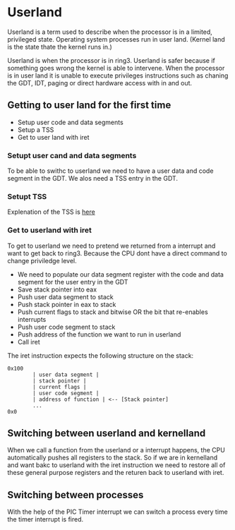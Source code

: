 # Userland
Userland is a term used to describe when the processor is in a limited, privileged state. Operating system processes run in user land. (Kernel land is the state thate the kernel runs in.)

Userland is when the processor is in ring3. Userland is safer because if something goes wrong the kernel is able to intervene. When the processor is in user land it is unable to execute privileges instructions such as chaning the GDT, IDT, paging or direct hardware access with in and out.

## Getting to user land for the first time
- Setup user code and data segments
- Setup a TSS
- Get to user land with iret

### Setupt user cand and data segments
To be able to swithc to userland we need to have a user data and code segment in the GDT. We alos need a TSS entry in the GDT.

### Setupt TSS
Explenation of the TSS is [here](../STCQ/TSS.md)

### Get to userland with iret
To get to userland we need to pretend we returned from a interrupt and want to get back to ring3. Because the CPU dont have a direct command to change priviledge level.

- We need to populate our data segment register with the code and data segment for the user entry in the GDT
- Save stack pointer into eax
- Push user data segment to stack
- Push stack pointer in eax to stack
- Push current flags to stack and bitwise OR the bit that re-enables interrupts
- Push user code segment to stack
- Push address of the function we want to run in userland
- Call iret

The iret instruction expects the following structure on the stack:
```
0x100
		| user data segment |
		| stack pointer |
		| current flags |
		| user code segment |
		| address of function | <-- [Stack pointer]
		...
0x0
```

## Switching between userland and kernelland
When we call a function from the userland or a interrupt happens, the CPU automatically pushes all registers to the stack. So if we are in kernelland and want bakc to userland with the iret instruction we need to restore all of these general purpose registers and the returen back to userland with iret.

## Switching between processes
With the help of the PIC Timer interrupt we can switch a process every time the timer interrupt is fired.

